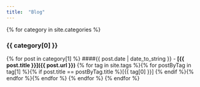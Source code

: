 ```yaml
---
title:  "Blog"
---
```



{% for category in site.categories %}
### {{ category[0] }}

{% for post in category[1] %}
####{{ post.date | date_to_string }} - **[{{ post.title }}]({{ post.url }})**
{% for tag in site.tags %}{% for postByTag in tag[1] %}{% if post.title == postByTag.title %}[{{ tag[0] }}] {% endif %}{% endfor %}{% endfor %}
{% endfor %}
{% endfor %}